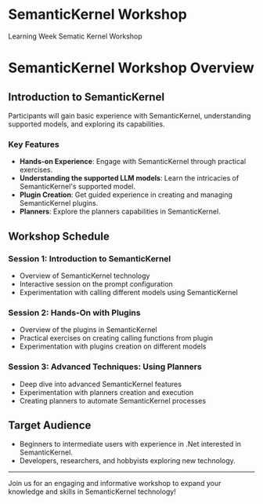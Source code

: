 # SemanticKernel Workshop
Learning Week Sematic Kernel Workshop

# SemanticKernel Workshop Overview

## Introduction to SemanticKernel
Participants will gain basic experience with SemanticKernel, understanding supported models, and exploring its capabilities.

### Key Features
- **Hands-on Experience**: Engage with SemanticKernel through practical exercises.
- **Understanding the supported LLM models**: Learn the intricacies of SemanticKernel's supported model.
- **Plugin Creation**: Get guided experience in creating and managing SemanticKernel plugins.
- **Planners**: Explore the planners capabilities in SemanticKernel.

## Workshop Schedule

### Session 1: Introduction to SemanticKernel
- Overview of SemanticKernel technology
- Interactive session on the prompt configuration
- Experimentation with calling different models using SemanticKernel

### Session 2: Hands-On with Plugins
- Overview of the plugins in SemanticKernel
- Practical exercises on creating calling functions from plugin
- Experimentation with plugins creation on different models

### Session 3: Advanced Techniques: Using Planners
- Deep dive into advanced SemanticKernel features
- Experimentation with planners creation and execution
- Creating planners to automate SemanticKernel processes

## Target Audience
- Beginners to intermediate users with experience in .Net interested in SemanticKernel.
- Developers, researchers, and hobbyists exploring new technology.

---

Join us for an engaging and informative workshop to expand your knowledge and skills in SemanticKernel technology!